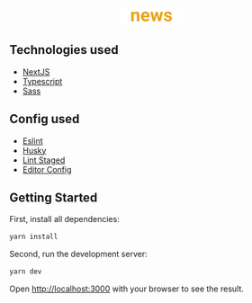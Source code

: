 <div align="center">
 <img src="public/images/logo.svg" width="110"/>
</div>

<!-- <p>O <strong>money</strong> é uma aplicação de controle financeiro </p>

![Home](./screens/home.png)
![Modal](./screens/modal.png) -->

## Technologies used
  - [NextJS](https://nextjs.org/)
  - [Typescript](https://www.typescriptlang.org)
  - [Sass](https://sass-lang.com/)

## Config used
  - [Eslint](https://eslint.org)
  - [Husky](https://typicode.github.io/husky/#/)
  - [Lint Staged](https://github.com/okonet/lint-staged)
  - [Editor Config](https://editorconfig.org/)

## Getting Started

First, install all dependencies:

```bash
yarn install
```

Second, run the development server:

```bash
yarn dev
```

Open [http://localhost:3000](http://localhost:3000) with your browser to see the result.

